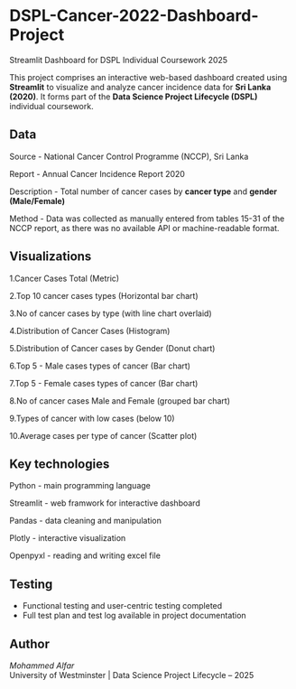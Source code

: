 # DSPL-Cancer-2022-Dashboard-Project
Streamlit Dashboard for DSPL Individual Coursework 2025

This project comprises an interactive web-based dashboard created using **Streamlit** to visualize and analyze cancer incidence data for **Sri Lanka (2020)**. It forms part of the **Data Science Project Lifecycle (DSPL)** individual coursework.

## Data

Source - National Cancer Control Programme (NCCP), Sri Lanka

Report - Annual Cancer Incidence Report 2020

Description - Total number of cancer cases by **cancer type** and **gender (Male/Female)**

Method - Data was collected as manually entered from tables 15-31 of the NCCP report, as there was no available API or machine-readable format. 


## Visualizations 

1.Cancer Cases Total (Metric) 

2.Top 10 cancer cases types (Horizontal bar chart) 

3.No of cancer cases by type (with line chart overlaid) 

4.Distribution of Cancer Cases (Histogram) 

5.Distribution of Cancer cases by Gender (Donut chart) 

6.Top 5 - Male cases types of cancer (Bar chart) 

7.Top 5 - Female cases types of cancer (Bar chart) 

8.No of cancer cases Male and Female (grouped bar chart) 

9.Types of cancer with low cases (below 10) 

10.Average cases per type of cancer (Scatter plot) 


## Key technologies 

Python - main programming language

Streamlit - web framwork for interactive dashboard

Pandas - data cleaning and manipulation

Plotly - interactive visualization

Openpyxl - reading and writing excel file

## Testing


- Functional testing and user-centric testing completed
- Full test plan and test log available in project documentation




##  Author


*Mohammed Alfar*  
University of Westminster | Data Science Project Lifecycle – 2025

